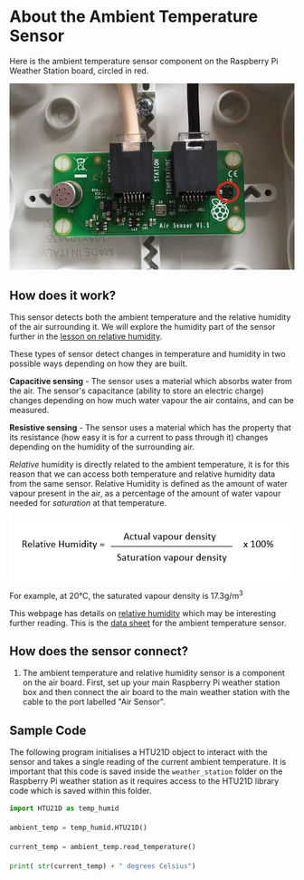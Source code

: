 # About the Ambient Temperature Sensor

Here is the ambient temperature sensor component on the Raspberry Pi Weather Station board, circled in red.

![Ambient Temperature Sensor](images/air_board.png)

## How does it work?

This sensor detects both the ambient temperature and the relative humidity of the air surrounding it. We will explore the humidity part of the sensor further in the [lesson on relative humidity](relative_humidity/lesson.md).

These types of sensor detect changes in temperature and humidity in two possible ways depending on how they are built.

**Capacitive sensing** - The sensor uses a material which absorbs water from the air. The sensor's capacitance (ability to store an electric charge) changes depending on how much water vapour the air contains, and can be measured.

**Resistive sensing** - The sensor uses a material which has the property that its resistance (how easy it is for a current to pass through it) changes depending on the humidity of the surrounding air. 

*Relative* humidity is directly related to the ambient temperature, it is for this reason that we can access both temperature and relative humidity data from the same sensor. Relative Humidity is defined as the amount of water vapour present in the air, as a percentage of the amount of water vapour needed for *saturation* at that temperature. 

![Relative humidity equation](images/relative_humidity_equation.png)

For example, at 20&deg;C, the saturated vapour density is 17.3g/m<sup>3</sup>

This webpage has details on [relative humidity](http://hyperphysics.phy-astr.gsu.edu/hbase/Kinetic/relhum.html) which may be interesting further reading. This is the [data sheet](http://www.mouser.co.uk/pdfdocs/HTU21DF.PDF) for the ambient temperature sensor.

## How does the sensor connect?

1. The ambient temperature and relative humidity sensor is a component on the air board. First, set up your main Raspberry Pi weather station box and then connect the air board to the main weather station with the cable to the port labelled "Air Sensor".

## Sample Code

The following program initialises a HTU21D object to interact with the sensor and takes a single reading of the current ambient temperature. It is important that this code is saved inside the `weather_station` folder on the Raspberry Pi weather station as it requires access to the HTU21D library code which is saved within this folder.

```python
import HTU21D as temp_humid

ambient_temp = temp_humid.HTU21D()

current_temp = ambient_temp.read_temperature()

print( str(current_temp) + " degrees Celsius")
```